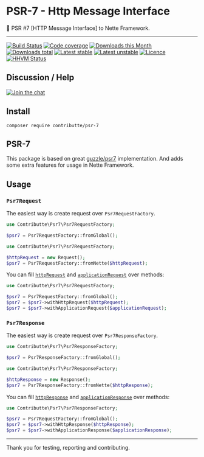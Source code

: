 # PSR-7 - Http Message Interface

:dizzy: PSR #7 [HTTP Message Interface] to Nette Framework.

-----

[![Build Status](https://img.shields.io/travis/contributte/psr-7.svg?style=flat-square)](https://travis-ci.org/contributte/psr-7)
[![Code coverage](https://img.shields.io/coveralls/contributte/psr-7.svg?style=flat-square)](https://coveralls.io/r/contributte/psr-7)
[![Downloads this Month](https://img.shields.io/packagist/dm/contributte/psr-7.svg?style=flat-square)](https://packagist.org/packages/contributte/psr-7)
[![Downloads total](https://img.shields.io/packagist/dt/contributte/psr-7.svg?style=flat-square)](https://packagist.org/packages/contributte/psr-7)
[![Latest stable](https://img.shields.io/packagist/v/contributte/psr-7.svg?style=flat-square)](https://packagist.org/packages/contributte/psr-7)
[![Latest unstable](https://img.shields.io/packagist/vpre/contributte/psr-7.svg?style=flat-square)](https://packagist.org/packages/contributte/psr-7)
[![Licence](https://img.shields.io/packagist/l/contributte/psr-7.svg?style=flat-square)](https://packagist.org/packages/contributte/psr-7)
[![HHVM Status](https://img.shields.io/hhvm/contributte/psr-7.svg?style=flat-square)](http://hhvm.h4cc.de/package/contributte/psr-7)

## Discussion / Help

[![Join the chat](https://img.shields.io/gitter/room/contributte/contributte.svg?style=flat-square)](https://gitter.im/contributte/contributte?utm_source=badge&utm_medium=badge&utm_campaign=pr-badge&utm_content=badge)

## Install

```
composer require contributte/psr-7
```

## PSR-7

This package is based on great [guzzle/psr7](https://github.com/guzzle/psr7) implementation. And adds some extra features for usage in Nette Framework.

## Usage

### `Psr7Request`

The easiest way is create request over `Psr7RequestFactory`.

```php
use Contributte\Psr7\Psr7RequestFactory;

$psr7 = Psr7RequestFactory::fromGlobal();
```

```php
use Contributte\Psr7\Psr7RequestFactory;

$httpRequest = new Request();
$psr7 = Psr7RequestFactory::fromNette($httpRequest);
```

You can fill [`httpRequest`](https://api.nette.org/2.4/Nette.Http.Request.html) and [`applicationRequest`](https://api.nette.org/2.4/Nette.Application.Request.html) over methods:

```php
use Contributte\Psr7\Psr7RequestFactory;

$psr7 = Psr7RequestFactory::fromGlobal();
$psr7 = $psr7->withHttpRequest($httpRequest);
$psr7 = $psr7->withApplicationRequest($applicationRequest);
```

### `Psr7Response`


The easiest way is create request over `Psr7ResponseFactory`.

```php
use Contributte\Psr7\Psr7ResponseFactory;

$psr7 = Psr7ResponseFactory::fromGlobal();
```

```php
use Contributte\Psr7\Psr7ResponseFactory;

$httpResponse = new Response();
$psr7 = Psr7ResponseFactory::fromNette($httpResponse);
```

You can fill [`httpResponse`](https://api.nette.org/2.4/Nette.Http.Response.html) and [`applicationResponse`](https://api.nette.org/2.4/Nette.Application.IResponse.html) over methods:

```php
use Contributte\Psr7\Psr7ResponseFactory;

$psr7 = Psr7RequestFactory::fromGlobal();
$psr7 = $psr7->withHttpResponse($httpResponse);
$psr7 = $psr7->withApplicationResponse($applicationResponse);
```

-----

Thank you for testing, reporting and contributing.

